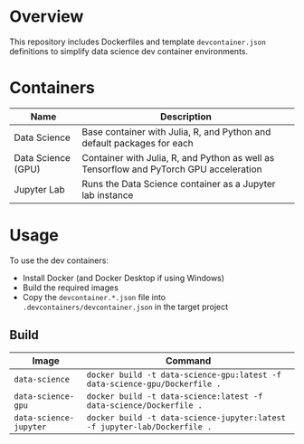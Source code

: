 # Overview
This repository includes Dockerfiles and template `devcontainer.json` definitions to simplify data science dev container environments. 

# Containers
| Name | Description |
|-|-|
| Data Science | Base container with Julia, R, and Python and default packages for each|
| Data Science (GPU) | Container with Julia, R, and Python as well as Tensorflow and PyTorch GPU acceleration |
| Jupyter Lab | Runs the Data Science container as a Jupyter lab instance |

# Usage
To use the dev containers:
- Install Docker (and Docker Desktop if using Windows)
- Build the required images
- Copy the `devcontainer.*.json` file into `.devcontainers/devcontainer.json` in the target project

## Build
| Image | Command |
|-|-|
| `data-science` | `docker build -t data-science-gpu:latest -f data-science-gpu/Dockerfile .` |
| `data-science-gpu` | `docker build -t data-science:latest -f data-science/Dockerfile .` |
| `data-science-jupyter` | `docker build -t data-science-jupyter:latest -f jupyter-lab/Dockerfile .` |
